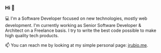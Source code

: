 ### Hi 👋

💻 I'm a Software Developer focused on new technologies, mostly web development. I'm currently working as Senior Software Developer & Architect on a Freelance basis. I try to write the best code possible to make high quality tech products.

📫 You can reach me by looking at my simple personal page: [jrubio.me](https://jrubio.me).
